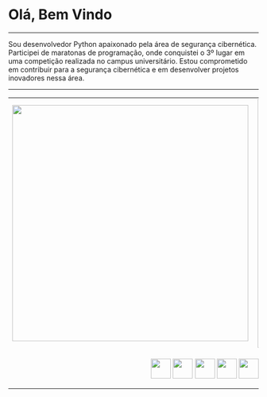 # Olá, Bem Vindo

---
Sou desenvolvedor Python apaixonado pela área de segurança cibernética. Participei de maratonas de programação, 
onde conquistei o 3º lugar em uma competição realizada no campus universitário. 
Estou comprometido em contribuir para a segurança cibernética e em desenvolver projetos inovadores nessa área.

---

<center>
<table>
    <tr>
        <td><img width="475px" align="left" src="https://github-readme-stats.vercel.app/api/top-langs/?username=Duddu64&layout=compact&theme=dark" /></td>
        <td><img width="500px" align="left" src="https://github-readme-stats.vercel.app/api?username=Duddu64&theme=dark"/></td>
    </tr>  
  <tr>
    <td colspan="2">
      <p align="center">
        <img align="center" src="https://cdn.jsdelivr.net/gh/devicons/devicon/icons/cplusplus/cplusplus-original.svg" width="40" height="40" />
        <img align="center" src="https://cdn.jsdelivr.net/gh/devicons/devicon/icons/python/python-original.svg" width="40" height="40" />
        <img align="center" src="https://cdn.jsdelivr.net/gh/devicons/devicon/icons/arduino/arduino-original-wordmark.svg" width="40" height="40" />
        <img align="center" src="https://cdn.jsdelivr.net/gh/devicons/devicon/icons/javascript/javascript-original.svg" width="40" height="40" />
        <img align="center" src="https://cdn.jsdelivr.net/gh/devicons/devicon/icons/html5/html5-original.svg" width="40" height="40" />
        <img align="center" src="https://cdn.jsdelivr.net/gh/devicons/devicon/icons/css3/css3-original-wordmark.svg" width="40" height="40" />
        <img align="center" src="https://cdn.jsdelivr.net/gh/devicons/devicon/icons/django/django-plain.svg" width="40" height="40" />
        <img align="center" src="https://cdn.jsdelivr.net/gh/devicons/devicon/icons/java/java-original.svg" width="40" height="40" />
        <img align="center" src="https://cdn.jsdelivr.net/gh/devicons/devicon/icons/php/php-original.svg" width="40" height="40" />
        <img align="center" src="https://cdn.jsdelivr.net/gh/devicons/devicon/icons/docker/docker-plain.svg" width="40" height="40" />
       </p>
    </td>
  </tr>
</table>
</center>  
